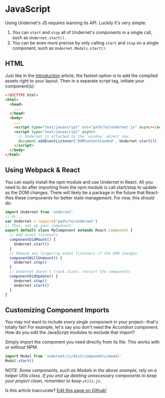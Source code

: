 # JavaScript

Using Undernet's JS requires learning its API. Luckily it's very simple:

1. You can `start` and `stop` all of Undernet's components in a single call, such as `Undernet.start()`.
2. You can be even more precise by only calling `start` and `stop` on a single component, such as `Undernet.Modals.start()`.

## HTML

Just like in the [Introduction](/docs/overview/introduction) article, the fastest option is to add the compiled assets right to your layout. Then in a separate script tag, initiate your component(s):

```html
<!DOCTYPE html>
<html>
  <head>
    ...
  </head>
  <body>
    ...
    <script type="text/javascript" src="path/to/undernet.js" async></script>
    <script type="text/javascript" async>
      // Undernet is attached to the `window` object now.
      document.addEventListener('DOMContentLoaded', Undernet.start())
    </script>
  </body>
</html>
```

## Using Webpack & React

You can easily install the npm module and use Undernet in React. All you need to do after importing from the npm module is call start/stop to update as the DOM changes. There will likely be a package in the future that React-ifies these components for better state management. For now, this should do:

```js
import Undernet from 'undernet'
// Or...
var Undernet = require('path/to/undernet')
// Then, set up your component:
export default class MyComponent extends React.Component {
  // Add event listeners
  componentDidMount() {
    Undernet.start()
  }
  // Remove any lingering event listeners if the DOM changes.
  componentWillUnmount() {
    Undernet.stop()
  }
  // Undernet doesn't track state; restart the components
  componentDidUpdate() {
    Undernet.stop()
    Undernet.start()
  }
}
```

## Customizing Component Imports

You may not want to include *every single* component in your project--that's totally fair! For example, let's say you don't need the Accordion component. How do you edit the JavaScript modules to exclude that import?

Simply import the component you need directly from its file. This works with or without NPM.

```js
import Modal from 'undernet/js/dist/components/modal'
Modal.start()
```

*NOTE: Some components, such as Modals in the above example, rely on a helper Utils class. If you end up deleting unnecessary components to keep your project clean, remember to keep `utils.js`.*

<p class="has-right-text">Is this article inaccurate? <a href="https://github.com/geotrev/undernet/tree/master/docs/javascript">Edit this page on Github!</a></p>
